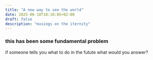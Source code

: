```yaml
---
title: "A new way to see the world"
date: 2025-06-18T18:10:05+02:00
draft: false
description: "musings on the iternity"
---
```


### this has been some fundamental problem 

if someone tells you what to do in the futute what would you answer?